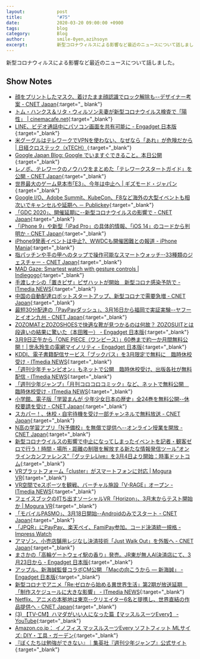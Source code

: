 ```yaml
---
layout:            post
title:             "#75"
date:              2020-03-20 09:00:00 +0900
tags:              blog
category:          Blog
author:            smile-0yen,azihsoyn
excerpt:           新型コロナウィルスによる影響など最近のニュースについて話しました。
---
```

新型コロナウィルスによる影響など最近のニュースについて話しました。

## Show Notes
- [顔をプリントしたマスク、着けたまま顔認識でロック解除も\-\-デザイナー考案 \- CNET Japan](https://japan.cnet.com/article/35149601/){:target="_ blank"}
- [トム・ハンクス＆リタ・ウィルソン夫妻が新型コロナウイルス検査で「陽性」 \| cinemacafe\.net](https://www.cinemacafe.net/article/2020/03/12/66226.html){:target="_blank"}
- [LINE、ビデオ通話中にパソコン画面を共有可能に \- Engadget 日本版](https://japanese.engadget.com/jp-2020-03-06-line.html){:target="_blank"}
- [米グーグルはテレワークでVPNを使わない、なぜなら「あれ」が危険だから \| 日経クロステック（xTECH）](https://xtech.nikkei.com/atcl/nxt/column/18/00692/031000023/){:target="_blank"}
- [Google Japan Blog: Google でいますぐできること。本日公開](https://japan.googleblog.com/2020/03/google.html){:target="_blank"}
- [レノボ、テレワークのノウハウをまとめた「テレワークスタートガイド」を公開 \- CNET Japan](https://japan.cnet.com/article/35150021/){:target="_blank"}
- [世界最大のゲーム見本市｢E3｣、今年は中止へ \| ギズモード・ジャパン](https://www.gizmodo.jp/2020/03/e3-cancelled-due-to-corona.html){:target="_blank"}
- [Google I/O、Adobe Summit、KubeCon、F8など海外の大型イベントも相次いでキャンセルや延期へ － Publickey](https://www.publickey1.jp/blog/20/google_ioadobe_summitkubeconf8.html){:target="_blank"}
- [「GDC 2020」、開催延期に\-\-新型コロナウイルスの影響で \- CNET Japan](https://japan.cnet.com/article/35150061/){:target="_blank"}
- [「iPhone 9」や新型「iPad Pro」の具体的情報、「iOS 14」のコードから判明か \- CNET Japan](https://japan.cnet.com/article/35150593/){:target="_blank"}
- [iPhone9発表イベントは中止?、WWDCも開催困難との報道 \- iPhone Mania](https://iphone-mania.jp/news-277804/){:target="_blank"}
- [指パッチンや手の甲へのタップで操作可能なスマートウォッチ\-\-33種類のジェスチャー \- CNET Japan](https://japan.cnet.com/article/35150524/){:target="_blank"}
- [MAD Gaze: Smartest watch with gesture controls \| Indiegogo](https://www.indiegogo.com/projects/mad-gaze-smartest-watch-with-gesture-controls#/){:target="_blank"}
- [手渡しナシの「置きピザ」ピザハットが開始　新型コロナ感染予防で \- ITmedia NEWS](https://www.itmedia.co.jp/news/articles/2003/10/news104.html){:target="_blank"}
- [中国の自動配達ロボットスタートアップ、新型コロナで需要急増 \- CNET Japan](https://japan.cnet.com/article/35150544/){:target="_blank"}
- [最短30分配達の「PayPayダッシュ」、3月16日から福岡で実証実験\-\-ヤフーとイオン九州 \- CNET Japan](https://japan.cnet.com/article/35150729/){:target="_blank"}
- [ZOZOMATとZOZOSHOESで快適な靴が見つかるのは何故？ ZOZOSUITとは段違いの結果に驚いた（本田雅一） \- Engadget 日本版](https://japanese.engadget.com/jp-2020-03-05-zozomat-zozoshoes-zozosuit.html){:target="_blank"}
- [3月9日正午から「ONE PIECE（ワンピース）」60巻まで約一か月間無料公開！│世永玲生の電網マイノリティ \- Engadget 日本版](https://japanese.engadget.com/jp-2020-03-08-3-9-one-piece-60.html){:target="_blank"}
- [KDDI、電子書籍配信サービス「ブックパス」を3月限定で無料に　臨時休校受け \- ITmedia NEWS](https://www.itmedia.co.jp/news/articles/2003/09/news092.html){:target="_blank"}
- [「週刊少年チャンピオン」もネットで公開　臨時休校受け、出版各社が無料配信 \- ITmedia NEWS](https://www.itmedia.co.jp/news/articles/2003/04/news095.html){:target="_blank"}
- [「週刊少年ジャンプ」「月刊コロコロコミック」など、ネットで無料公開　臨時休校受け \- ITmedia NEWS](https://www.itmedia.co.jp/news/articles/2003/02/news103.html){:target="_blank"}
- [小学館、電子版「学習まんが 少年少女日本の歴史」全24巻を無料公開\-\-休校要請を受け \- CNET Japan](https://japan.cnet.com/article/35150636/){:target="_blank"}
- [スカパー！、休校・自宅待機を受け一部チャンネルで無料放送 \- CNET Japan](https://japan.cnet.com/article/35150381/){:target="_blank"}
- [N高の学習アプリ「N予備校」を無償で提供へ\-\-オンライン授業を開放 \- CNET Japan](https://japan.cnet.com/article/35150043/){:target="_blank"}
- [新型コロナウイルスの影響で中止になってしまったイベントを記者・観客ゼロで行う！時間・場所・距離の制限を解放する新たな情報発信ツール”オンラインカンファレンス”『グッテレLive』を3月4日より開始：時事ドットコム](https://www.jiji.com/jc/article?k=000000005.000050384&g=prt){:target="_blank"}
- [VRプラットフォーム「cluster」がスマートフォンに対応 \| Mogura VR](https://www.moguravr.com/cluster-update-2/){:target="_blank"}
- [VR空間でeスポーツを観戦、バーチャル施設「V\-RAGE」オープン \- ITmedia NEWS](https://www.itmedia.co.jp/news/articles/2003/10/news090.html){:target="_blank"}
- [フェイスブックの打ち出すソーシャルVR「Horizon」、3月末からテスト開始か \| Mogura VR](https://www.moguravr.com/facebook-horizon-5/){:target="_blank"}
- [「モバイルPASMO」、3月18日開始\-\-Androidのみでスタート \- CNET Japan](https://japan.cnet.com/article/35150572/){:target="_blank"}
- [「JPQR」にPayPay、楽天ペイ、FamiPay参加。コード決済統一規格 \- Impress Watch](https://www.watch.impress.co.jp/docs/news/1238344.html)
- [アマゾン、小売店舗用レジなし決済技術「Just Walk Out」を外販へ \- CNET Japan](https://japan.cnet.com/article/35150533/){:target="_blank"}
- [まさかの「高輪ゲートウェイ駅の香り」発売。JR東が無人AI決済店にて、3月23日から \- Engadget 日本版](https://japanese.engadget.com/jp-2020-03-05-jr-ai-3-23.html){:target="_blank"}
- [アップル、新海誠監督コラボCM公開 「Macの向こうから — 新海誠」 \- Engadget 日本版](https://japanese.engadget.com/jp-2020-03-05-cm-mac.html){:target="_blank"}
- [新型コロナでアニメ「Re:ゼロから始める異世界生活」第2期が放送延期　「制作スケジュールに大きな影響」 \- ITmedia NEWS](https://www.itmedia.co.jp/news/articles/2003/10/news055.html){:target="_blank"}
- [Netflix、アニメの本拠地は東京\-\-クリエイター6名と提携し、世界直結の作品提供へ \- CNET Japan](https://japan.cnet.com/article/35149850/){:target="_blank"}
- [\(3\) 【TV\-CM】ハマダがいい人になった篇【マッスルスーツEvery】 \- YouTube](https://www.youtube.com/watch?v=B59lCPGKsdE){:target="_blank"}
- [Amazon\.co\.jp： イノフィス マッスルスーツEvery ソフトフィット MLサイズ: DIY・工具・ガーデン](https://www.amazon.co.jp/%E3%83%9E%E3%83%83%E3%82%B9%E3%83%AB%E3%82%B9%E3%83%BC%E3%83%84-%E3%82%A4%E3%83%8E%E3%83%95%E3%82%A3%E3%82%B9-%E3%83%9E%E3%83%83%E3%82%B9%E3%83%AB%E3%82%B9%E3%83%BC%E3%83%84Every-%E3%82%BD%E3%83%95%E3%83%88%E3%83%95%E3%82%A3%E3%83%83%E3%83%88-ML%E3%82%B5%E3%82%A4%E3%82%BA/dp/B07Y8YM5ZC/ref=sr_1_1?dchild=1&m=A84S2HZG70YXW&marketplaceID=A1VC38T7YXB528&qid=1584699829&s=merchant-items&sr=1-1){:target="_blank"}
- [『ぼくたちは勉強ができない』｜集英社『週刊少年ジャンプ』公式サイト](https://www.shonenjump.com/j/rensai/bokuben.html){:target="_blank"}

